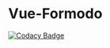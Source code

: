 # Vue-Formodo
[![Codacy Badge](https://api.codacy.com/project/badge/Grade/3118e83b4bec4625810abc516fd7147a)](https://app.codacy.com/gh/Exinous-Technologies/Vue-Formodo?utm_source=github.com&utm_medium=referral&utm_content=Exinous-Technologies/Vue-Formodo&utm_campaign=Badge_Grade_Settings)
